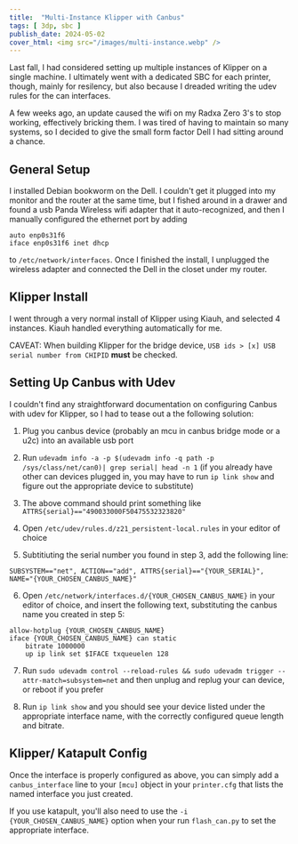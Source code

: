 ```yaml
---
title:  "Multi-Instance Klipper with Canbus"
tags: [ 3dp, sbc ]
publish_date: 2024-05-02
cover_html: <img src="/images/multi-instance.webp" />
---
```


Last fall, I had considered setting up multiple instances of Klipper on a single
machine. I ultimately went with a dedicated SBC for each printer, though, mainly
for resilency, but also because I dreaded writing the udev rules for the can
interfaces.

A few weeks ago, an update caused the wifi on my Radxa Zero 3's to stop working,
effectively bricking them. I was tired of having to maintain so many systems, so
I decided to give the small form factor Dell I had sitting around a chance.

## General Setup

I installed Debian bookworm on the Dell. I couldn't get it plugged into my
monitor and the router at the same time, but I fished around in a drawer and
found a usb Panda Wireless wifi adapter that it auto-recognized, and then I
manually configured the ethernet port by adding

```
auto enp0s31f6
iface enp0s31f6 inet dhcp
```

to `/etc/network/interfaces`. Once I finished the install, I unplugged the
wireless adapter and connected the Dell in the closet under my router.

## Klipper Install

I went through a very normal install of Klipper using Kiauh, and selected 4
instances. Kiauh handled everything automatically for me.

CAVEAT: When building Klipper for the bridge device,
`USB ids > [x] USB serial number from CHIPID` **must** be checked.

## Setting Up Canbus with Udev

I couldn't find any straightforward documentation on configuring Canbus with
udev for Klipper, so I had to tease out a the following solution:

1. Plug you canbus device (probably an mcu in canbus bridge mode or a u2c) into
   an available usb port

2. Run
   `udevadm info -a -p $(udevadm info -q path -p /sys/class/net/can0)| grep serial| head -n 1`
   (if you already have other can devices plugged in, you may have to run
   `ip link show` and figure out the appropriate device to substitute)

3. The above command should print something like
   `ATTRS{serial}=="490033000F50475532323820"`

4. Open `/etc/udev/rules.d/z21_persistent-local.rules` in your editor of choice

5. Subtitiuting the serial number you found in step 3, add the following line:

```
SUBSYSTEM=="net", ACTION=="add", ATTRS{serial}=="{YOUR_SERIAL}", NAME="{YOUR_CHOSEN_CANBUS_NAME}"
```

6. Open `/etc/network/interfaces.d/{YOUR_CHOSEN_CANBUS_NAME}` in your editor of
   choice, and insert the following text, substituting the canbus name you
   created in step 5:

```
allow-hotplug {YOUR_CHOSEN_CANBUS_NAME}
iface {YOUR_CHOSEN_CANBUS_NAME} can static
    bitrate 1000000
    up ip link set $IFACE txqueuelen 128
```

7. Run
   `sudo udevadm control --reload-rules && sudo udevadm trigger --attr-match=subsystem=net`
   and then unplug and replug your can device, or reboot if you prefer

8. Run `ip link show` and you should see your device listed under the
   appropriate interface name, with the correctly configured queue length and
   bitrate.

## Klipper/ Katapult Config

Once the interface is properly configured as above, you can simply add a
`canbus_interface` line to your `[mcu]` object in your `printer.cfg` that lists
the named interface you just created.

If you use katapult, you'll also need to use the `-i {YOUR_CHOSEN_CANBUS_NAME}`
option when your run `flash_can.py` to set the appropriate interface.
